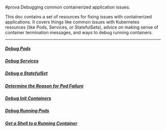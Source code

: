 #prova 
Debugging common containerized application issues.

This doc contains a set of resources for fixing issues with containerized applications. It covers things like common issues with Kubernetes resources (like Pods, Services, or StatefulSets), advice on making sense of container termination messages, and ways to debug running containers.

---

##### [Debug Pods](Debug%20Pods.md)

##### [Debug Services](Debug%20Services.md)

##### [Debug a StatefulSet](Debug%20a%20StatefulSet.md)

##### [Determine the Reason for Pod Failure](Determine%20the%20Reason%20for%20Pod%20Failure.md)

##### [Debug Init Containers](Debug%20Init%20Containers.md)

##### [Debug Running Pods](Debug%20Running%20Pods.md)

##### [Get a Shell to a Running Container](Get%20a%20Shell%20to%20a%20Running%20Container.md)